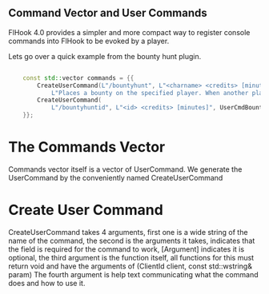 ## Command Vector and User Commands

FlHook 4.0 provides a simpler and more compact way to register console commands into FlHook to be evoked by a player.

Lets go over a quick example from the bounty hunt plugin.

```cpp

	const std::vector commands = {{
	    CreateUserCommand(L"/bountyhunt", L"<charname> <credits> [minutes]", UserCmdBountyHunt,
	        L"Places a bounty on the specified player. When another player kills them, they gain <credits>."),
	    CreateUserCommand(
	        L"/bountyhuntid", L"<id> <credits> [minutes]", UserCmdBountyHuntID, L"Same as above but with an id instead of a player name. Use /ids"),
	}};

```

# The Commands Vector

Commands vector itself is a vector of UserCommand. We generate the UserCommand by the conveniently named CreateUserCommand

# Create User Command

CreateUserCommand takes 4 arguments, first one is a wide string of the name of the command, the second is the arguments it takes, <name> indicates that the field is required for
the command to work, \[Argument\] indicates it is optional, the third argument is the function itself, all functions for this must return void and have the arguments of (ClientId client, const std::wstring& param)
The fourth argument is help text communicating what the command does and how to use it. 